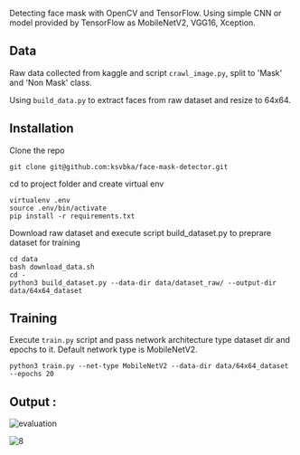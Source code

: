 
Detecting face mask with OpenCV and TensorFlow. Using simple CNN or model provided by TensorFlow as MobileNetV2, VGG16, Xception.


## Data

Raw data collected from kaggle and script `crawl_image.py`, split to 'Mask' and 'Non Mask' class.

Using `build_data.py` to extract faces from raw dataset and resize to 64x64.

## Installation

Clone the repo

```
git clone git@github.com:ksvbka/face-mask-detector.git
```
cd to project folder and create virtual env

```
virtualenv .env
source .env/bin/activate
pip install -r requirements.txt
```

Download raw dataset and execute script build_dataset.py to preprare dataset for training
```
cd data
bash download_data.sh
cd -
python3 build_dataset.py --data-dir data/dataset_raw/ --output-dir data/64x64_dataset
```
## Training

Execute `train.py` script and pass  network architecture type dataset dir and epochs to it.
Default network type is MobileNetV2.
```
python3 train.py --net-type MobileNetV2 --data-dir data/64x64_dataset --epochs 20
```


## Output :
![evaluation](https://user-images.githubusercontent.com/65017645/120110276-722afe80-c18a-11eb-8189-837d122a3c00.png)

![8](https://user-images.githubusercontent.com/65017645/120110323-a2729d00-c18a-11eb-8ea2-5bff0036ad40.jpg)


